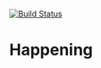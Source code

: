 [![Build Status](https://travis-ci.com/htw-happening/AndroidApp.svg?token=pJyazxgmYWzzpBMDi5VH&branch=master)](https://travis-ci.com/htw-happening/AndroidApp)

# Happening
